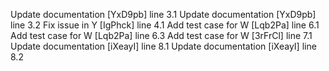 Update documentation [YxD9pb] line 3.1
Update documentation [YxD9pb] line 3.2
Fix issue in Y [IgPhck] line 4.1
Add test case for W [Lqb2Pa] line 6.1
Add test case for W [Lqb2Pa] line 6.3
Add test case for W [3rFrCl] line 7.1
Update documentation [iXeayI] line 8.1
Update documentation [iXeayI] line 8.2
